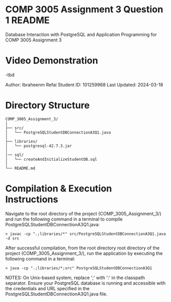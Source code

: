 # COMP 3005 Assignment 3 Question 1 README

Database Interaction with PostgreSQL and Application Programming for COMP 3005 Assignment 3

# Video Demonstration
-tbd

Author: Ibraheenm Refai
Student ID: 101259968
Last Updated: 2024-03-18

# Directory Structure 
```
COMP_3005_Assignment_3/
│
├── src/
│   └── PostgreSQLStudentDBConnectionA3Q1.java
│
├── libraries/
│   └── postgresql-42.7.3.jar
│
│── sql/
│   └── createAndInitializeStudentDB.sql
│
└── README.md
```

# Compilation & Execution Instructions

Navigate to the root directory of the project (COMP_3005_Assignment_3/) and run the following command in a terminal to compile PostgreSQLStudentDBConnectionA3Q1.java:

```
> javac -cp ".;libraries/*" src/PostgreSQLStudentDBConnectionA3Q1.java -d src
```

After successful compilation, from the root directory root directory of the project (COMP_3005_Assignment_3/), run the application by executing the following command in a terminal: 

```
> java -cp ".;libraries/*;src" PostgreSQLStudentDBConnectionA3Q1
```

NOTES: 
On Unix-based system, replace ';' with ':' in the classpath separator.
Ensure your PostgreSQL database is running and accessible with the credentials and URL specified in the PostgreSQLStudentDBConnectionA3Q1.java file.

